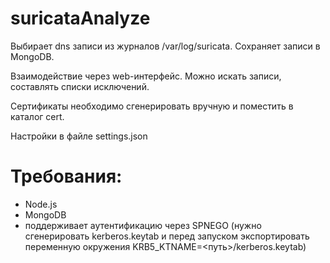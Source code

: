 # suricataAnalyze
Выбирает dns записи из журналов /var/log/suricata.
Сохраняет записи в MongoDB.

Взаимодействие через web-интерфейс.
Можно искать записи, составлять списки исключений.

Сертификаты необходимо сгенерировать вручную и поместить в каталог cert.

Настройки в файле settings.json

# Требования:
* Node.js
* MongoDB
* поддерживает аутентификацию через SPNEGO (нужно сгенерировать kerberos.keytab и перед запуском экспортировать переменную окружения KRB5_KTNAME=<путь>/kerberos.keytab)
